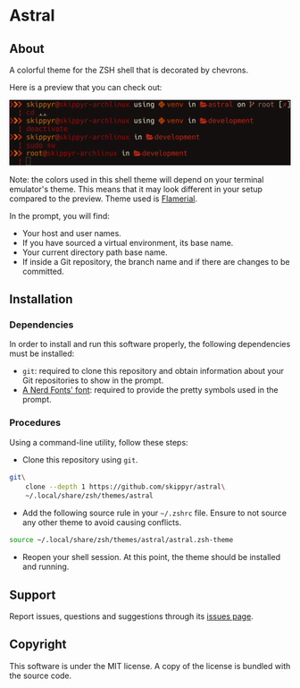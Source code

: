 # Astral

## About

A colorful theme for the ZSH shell that is decorated by chevrons.

Here is a preview that you can check out:

![](preview.png)

Note: the colors used in this shell theme will depend on your terminal emulator's theme. This means that it may look different in your setup compared to the preview. Theme used is [Flamerial](https://github.com/skippyr/flamerial).

In the prompt, you will find:

-	Your host and user names.
-	If you have sourced a virtual environment, its base name.
-	Your current directory path base name.
-	If inside a Git repository, the branch name and if there are changes to be committed.

## Installation

### Dependencies

In order to install and run this software properly, the following dependencies must be installed:

-	`git`: required to clone this repository and obtain information about your Git repositories to show in the prompt.
-	[A Nerd Fonts' font](https://www.nerdfonts.com/font-downloads): required to provide the pretty symbols used in the prompt.

### Procedures

Using a command-line utility, follow these steps:

-	Clone this repository using `git`.

```bash
git\
    clone --depth 1 https://github.com/skippyr/astral\
    ~/.local/share/zsh/themes/astral
```

-	Add the following source rule in your `~/.zshrc` file. Ensure to not source any other theme to avoid causing conflicts.

```bash
source ~/.local/share/zsh/themes/astral/astral.zsh-theme
```

-	Reopen your shell session. At this point, the theme should be installed and running.

## Support

Report issues, questions and suggestions through its [issues page](https://github.com/skippyr/astral/issues).

## Copyright

This software is under the MIT license. A copy of the license is bundled with the source code.
